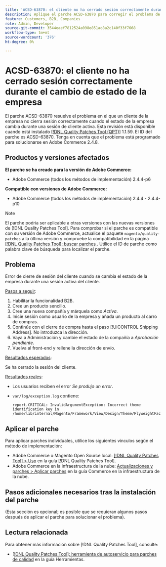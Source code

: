 ```yaml
---
title: 'ACSD-63870: el cliente no ha cerrado sesión correctamente durante el cambio de estado de la empresa'
description: Aplique el parche ACSD-63870 para corregir el problema de Adobe Commerce en el que un cliente de la compañía no cierra sesión correctamente cuando el estado de la compañía cambia durante una sesión activa del cliente.
feature: Customers, B2B, Companies
role: Admin, Developer
source-git-commit: 3544eaef7812524a098e851ac8a2c140f33f7668
workflow-type: tm+mt
source-wordcount: '376'
ht-degree: 0%

---
```



# ACSD-63870: el cliente no ha cerrado sesión correctamente durante el cambio de estado de la empresa

El parche ACSD-63870 resuelve el problema en el que un cliente de la empresa no cierra sesión correctamente cuando el estado de la empresa cambia durante una sesión de cliente activa. Esta revisión está disponible cuando está instalado [[!DNL Quality Patches Tool (QPT)]](/help/tools/quality-patches-tool/quality-patches-tool-to-self-serve-quality-patches.md) 1.1.59. El ID del parche es ACSD-63870. Tenga en cuenta que el problema está programado para solucionarse en Adobe Commerce 2.4.8.

## Productos y versiones afectados

**El parche se ha creado para la versión de Adobe Commerce:**

* Adobe Commerce (todos los métodos de implementación) 2.4.4-p6

**Compatible con versiones de Adobe Commerce:**

* Adobe Commerce (todos los métodos de implementación) 2.4.4 - 2.4.4-p10

>[!NOTE]
>
>El parche podría ser aplicable a otras versiones con las nuevas versiones de [!DNL Quality Patches Tool]. Para comprobar si el parche es compatible con su versión de Adobe Commerce, actualice el paquete `magento/quality-patches` a la última versión y compruebe la compatibilidad en la página [[!DNL Quality Patches Tool]: buscar parches ](https://experienceleague.adobe.com/tools/commerce-quality-patches/index.html). Utilice el ID de parche como palabra clave de búsqueda para localizar el parche.

## Problema

Error de cierre de sesión del cliente cuando se cambia el estado de la empresa durante una sesión activa del cliente.

<u>Pasos a seguir</u>:

1. Habilitar la funcionalidad B2B.
1. Cree un producto sencillo.
1. Cree una nueva compañía y márquela como *Activa*.
1. Inicie sesión como usuario de la empresa y añada un producto al carro de compras.
1. Continúe con el cierre de compra hasta el paso [!UICONTROL Shipping Address]. No introduzca la dirección.
1. Vaya a Administración y cambie el estado de la compañía a *Aprobación pendiente*.
1. Vuelva al front-end y rellene la dirección de envío.

<u>Resultados esperados</u>:

Se ha cerrado la sesión del cliente.

<u>Resultados reales</u>:

* Los usuarios reciben el error *Se produjo un error*.
* `var/log/exception.log` contiene:

  ```
  report.CRITICAL: InvalidArgumentException: Incorrect theme identification key in /home/lib/internal/Magento/Framework/View/Design/Theme/FlyweightFactory.php:60
  ```


## Aplicar el parche

Para aplicar parches individuales, utilice los siguientes vínculos según el método de implementación:

* Adobe Commerce o Magento Open Source local: [[!DNL Quality Patches Tool] > Uso](/help/tools/quality-patches-tool/usage.md) en la guía [!DNL Quality Patches Tool].
* Adobe Commerce en la infraestructura de la nube: [Actualizaciones y parches > Aplicar parches](https://experienceleague.adobe.com/docs/commerce-cloud-service/user-guide/develop/upgrade/apply-patches.html) en la guía Commerce en la infraestructura de la nube.

## Pasos adicionales necesarios tras la instalación del parche

(Esta sección es opcional; es posible que se requieran algunos pasos después de aplicar el parche para solucionar el problema). 

## Lectura relacionada

Para obtener más información sobre [!DNL Quality Patches Tool], consulte:

* [[!DNL Quality Patches Tool]: herramienta de autoservicio para parches de calidad](/help/tools/quality-patches-tool/quality-patches-tool-to-self-serve-quality-patches.md) en la guía Herramientas.

